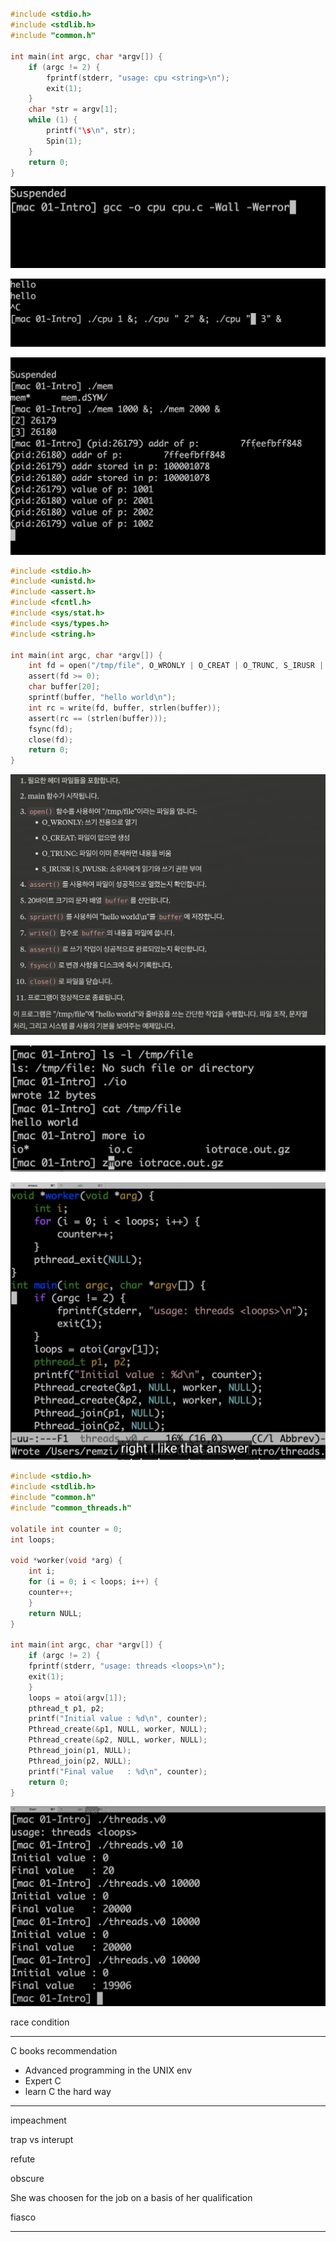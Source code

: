 ##### 

~~~c
#include <stdio.h>
#include <stdlib.h>
#include "common.h"

int main(int argc, char *argv[]) {
    if (argc != 2) {
        fprintf(stderr, "usage: cpu <string>\n");
        exit(1);
    }
    char *str = argv[1];
    while (1) {
        printf("\s\n", str);
        Spin(1);
    }
    return 0;
}
~~~

![image-20240910214502511](images/image-20240910214502511.png)

![image-20240910215220315](images/image-20240910215220315.png)

![image-20240910215427746](images/image-20240910215427746.png)

~~~c
#include <stdio.h>
#include <unistd.h>
#include <assert.h>
#include <fcntl.h>
#include <sys/stat.h>
#include <sys/types.h>
#include <string.h>

int main(int argc, char *argv[]) {
    int fd = open("/tmp/file", O_WRONLY | O_CREAT | O_TRUNC, S_IRUSR | S_IWUSR);
    assert(fd >= 0);
    char buffer[20];
    sprintf(buffer, "hello world\n");
    int rc = write(fd, buffer, strlen(buffer));
    assert(rc == (strlen(buffer)));
    fsync(fd);
    close(fd);
    return 0;
}
~~~

![image-20240910221554104](images/image-20240910221554104.png)

![image-20240910222019850](images/image-20240910222019850.png)

![image-20240910222132248](images/image-20240910222132248.png)

~~~c
#include <stdio.h>
#include <stdlib.h>
#include "common.h"
#include "common_threads.h"

volatile int counter = 0; 
int loops;

void *worker(void *arg) {
    int i;
    for (i = 0; i < loops; i++) {
	counter++;
    }
    return NULL;
}

int main(int argc, char *argv[]) {
    if (argc != 2) { 
	fprintf(stderr, "usage: threads <loops>\n"); 
	exit(1); 
    } 
    loops = atoi(argv[1]);
    pthread_t p1, p2;
    printf("Initial value : %d\n", counter);
    Pthread_create(&p1, NULL, worker, NULL); 
    Pthread_create(&p2, NULL, worker, NULL);
    Pthread_join(p1, NULL);
    Pthread_join(p2, NULL);
    printf("Final value   : %d\n", counter);
    return 0;
}
~~~

![image-20240910223133637](images/image-20240910223133637.png)

race condition

---

C books recommendation

- Advanced programming in the UNIX env
- Expert C
- learn C the hard way



---

impeachment

trap vs interupt



refute

obscure

She was choosen for the job on a basis of her qualification



fiasco

---

